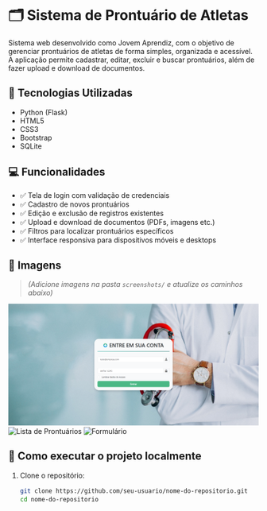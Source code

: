 # 🗂️ Sistema de Prontuário de Atletas

Sistema web desenvolvido como Jovem Aprendiz, com o objetivo de gerenciar prontuários de atletas de forma simples, organizada e acessível. A aplicação permite cadastrar, editar, excluir e buscar prontuários, além de fazer upload e download de documentos.

## 🚀 Tecnologias Utilizadas

- Python (Flask)
- HTML5
- CSS3
- Bootstrap
- SQLite

## 💻 Funcionalidades

- ✅ Tela de login com validação de credenciais
- ✅ Cadastro de novos prontuários
- ✅ Edição e exclusão de registros existentes
- ✅ Upload e download de documentos (PDFs, imagens etc.)
- ✅ Filtros para localizar prontuários específicos
- ✅ Interface responsiva para dispositivos móveis e desktops

## 📸 Imagens

> *(Adicione imagens na pasta `screenshots/` e atualize os caminhos abaixo)*

![Login](screenshots/login.png)
![Lista de Prontuários](screenshots/lista_prontuarios.png)
![Formulário](screenshots/formulario.png)

## 🧪 Como executar o projeto localmente

1. Clone o repositório:
   ```bash
   git clone https://github.com/seu-usuario/nome-do-repositorio.git
   cd nome-do-repositorio
